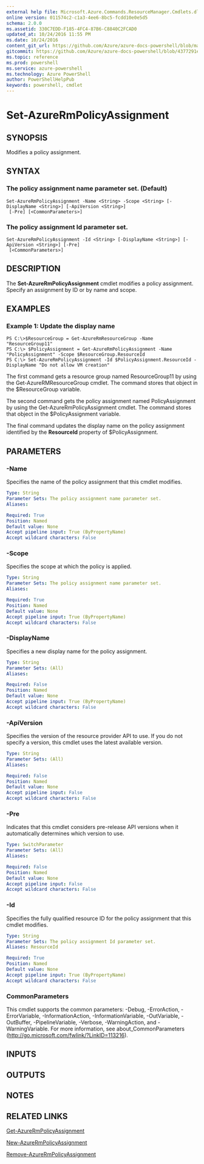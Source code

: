 ```yaml
---
external help file: Microsoft.Azure.Commands.ResourceManager.Cmdlets.dll-Help.xml
online version: 011574c2-c1a3-4ee6-8bc5-fcdd10e0e5d5
schema: 2.0.0
ms.assetid: 330C7EDD-F185-4FC4-87B6-C8840C2FCAD0
updated_at: 10/24/2016 11:55 PM
ms.date: 10/24/2016
content_git_url: https://github.com/Azure/azure-docs-powershell/blob/master/azureps-cmdlets-docs/ResourceManager/AzureRM.Resources/v3.2.0/Set-AzureRmPolicyAssignment.md
gitcommit: https://github.com/Azure/azure-docs-powershell/blob/4377291ee360e58e2c1c5d644155daf6a0279055/azureps-cmdlets-docs/ResourceManager/AzureRM.Resources/v3.2.0/Set-AzureRmPolicyAssignment.md
ms.topic: reference
ms.prod: powershell
ms.service: azure-powershell
ms.technology: Azure PowerShell
author: PowerShellHelpPub
keywords: powershell, cmdlet
---
```


# Set-AzureRmPolicyAssignment

## SYNOPSIS
Modifies a policy assignment.

## SYNTAX

### The policy assignment name parameter set. (Default)
```
Set-AzureRmPolicyAssignment -Name <String> -Scope <String> [-DisplayName <String>] [-ApiVersion <String>]
 [-Pre] [<CommonParameters>]
```

### The policy assignment Id parameter set.
```
Set-AzureRmPolicyAssignment -Id <String> [-DisplayName <String>] [-ApiVersion <String>] [-Pre]
 [<CommonParameters>]
```

## DESCRIPTION
The **Set-AzureRmPolicyAssignment** cmdlet modifies a policy assignment.
Specify an assignment by ID or by name and scope.

## EXAMPLES

### Example 1: Update the display name
```
PS C:\>$ResourceGroup = Get-AzureRmResourceGroup -Name "ResourceGroup11"
PS C:\> $PolicyAssignment = Get-AzureRmPolicyAssignment -Name "PolicyAssignment" -Scope $ResourceGroup.ResourceId
PS C:\> Set-AzureRmPolicyAssignment -Id $PolicyAssignment.ResourceId -DisplayName "Do not allow VM creation"
```

The first command gets a resource group named ResourceGroup11 by using the Get-AzureRMResourceGroup cmdlet.
The command stores that object in the $ResourceGroup variable.

The second command gets the policy assignment named PolicyAssignment by using the Get-AzureRmPolicyAssignment cmdlet.
The command stores that object in the $PolicyAssignment variable.

The final command updates the display name on the policy assignment identified by the **ResourceId** property of $PolicyAssignment.

## PARAMETERS

### -Name
Specifies the name of the policy assignment that this cmdlet modifies.

```yaml
Type: String
Parameter Sets: The policy assignment name parameter set.
Aliases: 

Required: True
Position: Named
Default value: None
Accept pipeline input: True (ByPropertyName)
Accept wildcard characters: False
```

### -Scope
Specifies the scope at which the policy is applied.

```yaml
Type: String
Parameter Sets: The policy assignment name parameter set.
Aliases: 

Required: True
Position: Named
Default value: None
Accept pipeline input: True (ByPropertyName)
Accept wildcard characters: False
```

### -DisplayName
Specifies a new display name for the policy assignment.

```yaml
Type: String
Parameter Sets: (All)
Aliases: 

Required: False
Position: Named
Default value: None
Accept pipeline input: True (ByPropertyName)
Accept wildcard characters: False
```

### -ApiVersion
Specifies the version of the resource provider API to use.
If you do not specify a version, this cmdlet uses the latest available version.

```yaml
Type: String
Parameter Sets: (All)
Aliases: 

Required: False
Position: Named
Default value: None
Accept pipeline input: False
Accept wildcard characters: False
```

### -Pre
Indicates that this cmdlet considers pre-release API versions when it automatically determines which version to use.

```yaml
Type: SwitchParameter
Parameter Sets: (All)
Aliases: 

Required: False
Position: Named
Default value: None
Accept pipeline input: False
Accept wildcard characters: False
```

### -Id
Specifies the fully qualified resource ID for the policy assignment that this cmdlet modifies.

```yaml
Type: String
Parameter Sets: The policy assignment Id parameter set.
Aliases: ResourceId

Required: True
Position: Named
Default value: None
Accept pipeline input: True (ByPropertyName)
Accept wildcard characters: False
```

### CommonParameters
This cmdlet supports the common parameters: -Debug, -ErrorAction, -ErrorVariable, -InformationAction, -InformationVariable, -OutVariable, -OutBuffer, -PipelineVariable, -Verbose, -WarningAction, and -WarningVariable. For more information, see about_CommonParameters (http://go.microsoft.com/fwlink/?LinkID=113216).

## INPUTS

## OUTPUTS

## NOTES

## RELATED LINKS

[Get-AzureRmPolicyAssignment](./Get-AzureRmPolicyAssignment.md)

[New-AzureRmPolicyAssignment](./New-AzureRmPolicyAssignment.md)

[Remove-AzureRmPolicyAssignment](./Remove-AzureRmPolicyAssignment.md)


